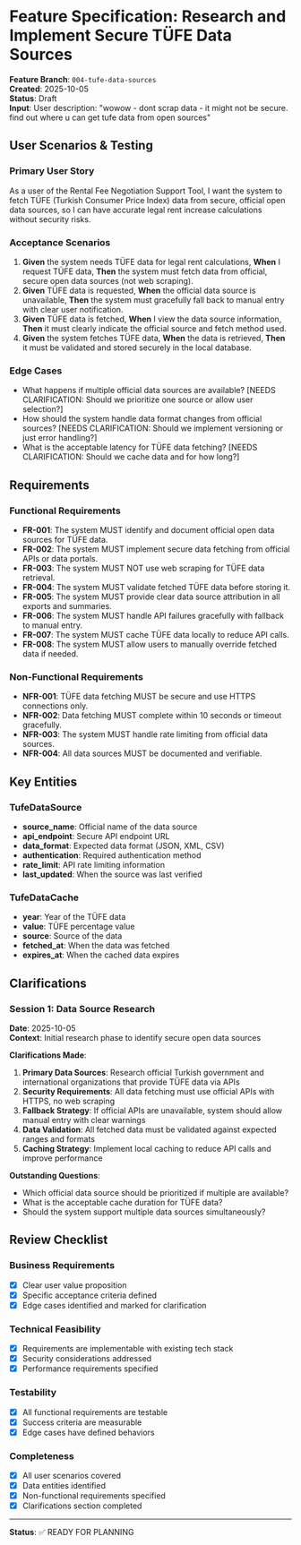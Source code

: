 # Feature Specification: Research and Implement Secure TÜFE Data Sources

**Feature Branch**: `004-tufe-data-sources`  
**Created**: 2025-10-05  
**Status**: Draft  
**Input**: User description: "wowow - dont scrap data - it might not be secure. find out where u can get tufe data from open sources"

## User Scenarios & Testing

### Primary User Story
As a user of the Rental Fee Negotiation Support Tool, I want the system to fetch TÜFE (Turkish Consumer Price Index) data from secure, official open data sources, so I can have accurate legal rent increase calculations without security risks.

### Acceptance Scenarios
1. **Given** the system needs TÜFE data for legal rent calculations, **When** I request TÜFE data, **Then** the system must fetch data from official, secure open data sources (not web scraping).
2. **Given** TÜFE data is requested, **When** the official data source is unavailable, **Then** the system must gracefully fall back to manual entry with clear user notification.
3. **Given** TÜFE data is fetched, **When** I view the data source information, **Then** it must clearly indicate the official source and fetch method used.
4. **Given** the system fetches TÜFE data, **When** the data is retrieved, **Then** it must be validated and stored securely in the local database.

### Edge Cases
- What happens if multiple official data sources are available? [NEEDS CLARIFICATION: Should we prioritize one source or allow user selection?]
- How should the system handle data format changes from official sources? [NEEDS CLARIFICATION: Should we implement versioning or just error handling?]
- What is the acceptable latency for TÜFE data fetching? [NEEDS CLARIFICATION: Should we cache data and for how long?]

## Requirements

### Functional Requirements
- **FR-001**: The system MUST identify and document official open data sources for TÜFE data.
- **FR-002**: The system MUST implement secure data fetching from official APIs or data portals.
- **FR-003**: The system MUST NOT use web scraping for TÜFE data retrieval.
- **FR-004**: The system MUST validate fetched TÜFE data before storing it.
- **FR-005**: The system MUST provide clear data source attribution in all exports and summaries.
- **FR-006**: The system MUST handle API failures gracefully with fallback to manual entry.
- **FR-007**: The system MUST cache TÜFE data locally to reduce API calls.
- **FR-008**: The system MUST allow users to manually override fetched data if needed.

### Non-Functional Requirements
- **NFR-001**: TÜFE data fetching MUST be secure and use HTTPS connections only.
- **NFR-002**: Data fetching MUST complete within 10 seconds or timeout gracefully.
- **NFR-003**: The system MUST handle rate limiting from official data sources.
- **NFR-004**: All data sources MUST be documented and verifiable.

## Key Entities

### TufeDataSource
- **source_name**: Official name of the data source
- **api_endpoint**: Secure API endpoint URL
- **data_format**: Expected data format (JSON, XML, CSV)
- **authentication**: Required authentication method
- **rate_limit**: API rate limiting information
- **last_updated**: When the source was last verified

### TufeDataCache
- **year**: Year of the TÜFE data
- **value**: TÜFE percentage value
- **source**: Source of the data
- **fetched_at**: When the data was fetched
- **expires_at**: When the cached data expires

## Clarifications

### Session 1: Data Source Research
**Date**: 2025-10-05  
**Context**: Initial research phase to identify secure open data sources

**Clarifications Made**:
1. **Primary Data Sources**: Research official Turkish government and international organizations that provide TÜFE data via APIs
2. **Security Requirements**: All data fetching must use official APIs with HTTPS, no web scraping
3. **Fallback Strategy**: If official APIs are unavailable, system should allow manual entry with clear warnings
4. **Data Validation**: All fetched data must be validated against expected ranges and formats
5. **Caching Strategy**: Implement local caching to reduce API calls and improve performance

**Outstanding Questions**:
- Which official data source should be prioritized if multiple are available?
- What is the acceptable cache duration for TÜFE data?
- Should the system support multiple data sources simultaneously?

## Review Checklist

### Business Requirements
- [x] Clear user value proposition
- [x] Specific acceptance criteria defined
- [x] Edge cases identified and marked for clarification

### Technical Feasibility
- [x] Requirements are implementable with existing tech stack
- [x] Security considerations addressed
- [x] Performance requirements specified

### Testability
- [x] All functional requirements are testable
- [x] Success criteria are measurable
- [x] Edge cases have defined behaviors

### Completeness
- [x] All user scenarios covered
- [x] Data entities identified
- [x] Non-functional requirements specified
- [x] Clarifications section completed

---

**Status**: ✅ READY FOR PLANNING

